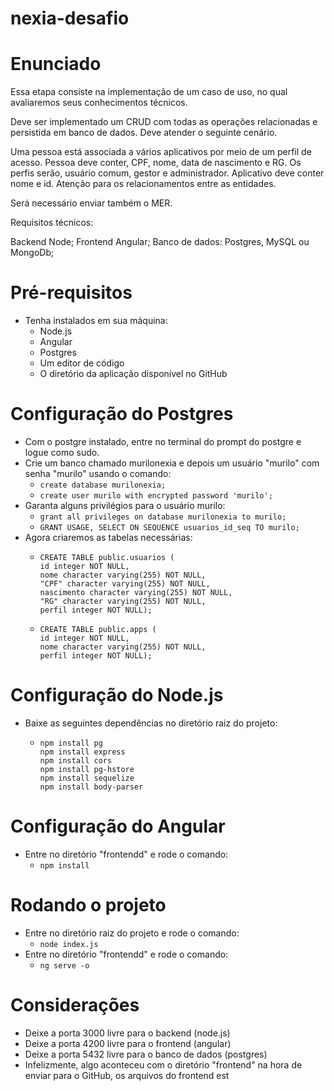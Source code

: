 # nexia-desafio

# Enunciado
Essa etapa consiste na implementação de um caso de uso, no qual avaliaremos seus conhecimentos técnicos.

Deve ser implementado um CRUD com todas as operações relacionadas e persistida em banco de dados. Deve atender o seguinte cenário.

Uma pessoa está associada a vários aplicativos por meio de um perfil de acesso.
Pessoa deve conter, CPF, nome, data de nascimento e RG.
Os perfis serão, usuário comum, gestor e administrador.
Aplicativo deve conter nome e id.
Atenção para os relacionamentos entre as entidades.

Será necessário enviar também o MER.

Requisitos técnicos:

Backend Node;
Frontend Angular;
Banco de dados: Postgres, MySQL ou MongoDb;

# Pré-requisitos

- Tenha instalados em sua máquina:
  - Node.js
  - Angular
  - Postgres
  - Um editor de código
  - O diretório da aplicação disponível no GitHub

# Configuração do Postgres

- Com o postgre instalado, entre no terminal do prompt do postgre e logue como sudo.
- Crie um banco chamado murilonexia e depois um usuário "murilo" com senha "murilo" usando o comando: 
  - ```create database murilonexia;```
  - ```create user murilo with encrypted password 'murilo';```
- Garanta alguns privilégios para o usuário murilo:
  - ```grant all privileges on database murilonexia to murilo;```
  - ```GRANT USAGE, SELECT ON SEQUENCE usuarios_id_seq TO murilo;```
- Agora criaremos as tabelas necessárias:
  - ```
    CREATE TABLE public.usuarios (
    id integer NOT NULL,
    nome character varying(255) NOT NULL,
    "CPF" character varying(255) NOT NULL,
    nascimento character varying(255) NOT NULL,
    "RG" character varying(255) NOT NULL,
    perfil integer NOT NULL);
  - ```
    CREATE TABLE public.apps (
    id integer NOT NULL,
    nome character varying(255) NOT NULL,
    perfil integer NOT NULL);
    ```

# Configuração do Node.js
- Baixe as seguintes dependências no diretório raiz do projeto:
  - ```
    npm install pg
    npm install express
    npm install cors
    npm install pg-hstore
    npm install sequelize
    npm install body-parser
    ```
    
# Configuração do Angular
- Entre no diretório "frontendd" e rode o comando:
  - ```npm install```

# Rodando o projeto
- Entre no diretório raiz do projeto e rode o comando:
  - ```node index.js```
- Entre no diretório "frontendd" e rode o comando:
  - ```ng serve -o```

# Considerações
- Deixe a porta 3000 livre para o backend (node.js)
- Deixe a porta 4200 livre para o frontend (angular)
- Deixe a porta 5432 livre para o banco de dados (postgres)
- Infelizmente, algo aconteceu com o diretório "frontend" na hora de enviar para o GitHub, os arquivos do frontend est
    

